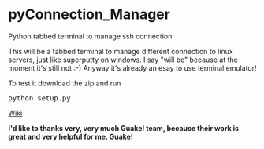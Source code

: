 pyConnection_Manager
====================

Python tabbed terminal to manage ssh connection


This will be a tabbed terminal to manage different connection to linux servers, just like superputty on windows.
I say "will be" because at the moment it's still not :-)
Anyway it's already an esay to use terminal emulator!

To test it download the zip and run
<pre>python setup.py</pre>

<a href="https://github.com/maurelio79/pyConnection_Manager/wiki">Wiki</a>

<b>I'd like to thanks very, very much Guake! team, because their work is great and very helpful for me.
<a href="https://github.com/Guake/guake">Guake!</a></b>
